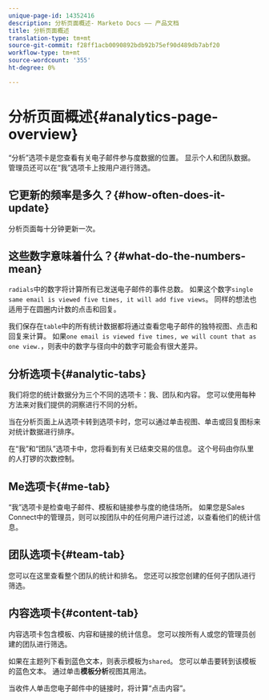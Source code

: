 ```yaml
---
unique-page-id: 14352416
description: 分析页面概述- Marketo Docs —— 产品文档
title: 分析页面概述
translation-type: tm+mt
source-git-commit: f28ff1acb0090892bdb92b75ef90d489db7abf20
workflow-type: tm+mt
source-wordcount: '355'
ht-degree: 0%

---
```



# 分析页面概述{#analytics-page-overview}

“分析”选项卡是您查看有关电子邮件参与度数据的位置。 显示个人和团队数据。 管理员还可以在“我”选项卡上按用户进行筛选。

## 它更新的频率是多久？{#how-often-does-it-update}

分析页面每十分钟更新一次。

## 这些数字意味着什么？{#what-do-the-numbers-mean}

`radials`中的数字将计算所有已发送电子邮件的事件总数。 如果这个数字`single same email is viewed five times, it will add five views`。 同样的想法也适用于在圆圈内计数的点击和回复。

我们保存在`table`中的所有统计数据都将通过查看您电子邮件的独特视图、点击和回复来计算。 如果`one email is viewed five times, we will count that as one view.`，则表中的数字与径向中的数字可能会有很大差异。

## 分析选项卡{#analytic-tabs}

我们将您的统计数据分为三个不同的选项卡：我、团队和内容。 您可以使用每种方法来对我们提供的洞察进行不同的分析。

当在分析页面上从选项卡转到选项卡时，您可以通过单击视图、单击或回复图标来对统计数据进行排序。

在“我”和“团队”选项卡中，您将看到有关已结束交易的信息。 这个号码由你队里的人打锣的次数控制。

## Me选项卡{#me-tab}

“我”选项卡是检查电子邮件、模板和链接参与度的绝佳场所。 如果您是Sales Connect中的管理员，则可以按团队中的任何用户进行过滤，以查看他们的统计信息。

## 团队选项卡{#team-tab}

您可以在这里查看整个团队的统计和排名。 您还可以按您创建的任何子团队进行筛选。

## 内容选项卡{#content-tab}

内容选项卡包含模板、内容和链接的统计信息。 您可以按所有人或您的管理员创建的团队进行筛选。

如果在主题列下看到蓝色文本，则表示模板为`shared`。 您可以单击要转到该模板的蓝色文本。 通过单击&#x200B;**模板分析**&#x200B;视图其用法。

当收件人单击您电子邮件中的链接时，将计算“点击内容”。
